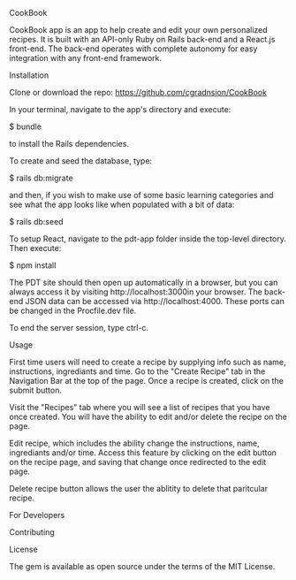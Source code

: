 CookBook

CookBook app is an app to help create and edit your own personalized recipes. It is built with an API-only Ruby on Rails back-end and a React.js front-end. The back-end operates with complete autonomy for easy integration with any front-end framework.

Installation

Clone or download the repo: https://github.com/cgradnsion/CookBook

In your terminal, navigate to the app's directory and execute:

$ bundle

to install the Rails dependencies.

To create and seed the database, type:

$ rails db:migrate

and then, if you wish to make use of some basic learning categories and see what the app looks like when populated with a bit of data:

$ rails db:seed

To setup React, navigate to the pdt-app folder inside the top-level directory. Then execute:

$ npm install

The PDT site should then open up automatically in a browser, but you can always access it by visiting http://localhost:3000in your browser. The back-end JSON data can be accessed via http://localhost:4000. These ports can be changed in the Procfile.dev file.

To end the server session, type ctrl-c.

Usage

First time users will need to create a recipe by supplying info such as name, instructions, ingrediants and time. Go to the "Create Recipe" tab in the Navigation Bar at the top of the page. Once a recipe is created, click on the submit button.

Visit the "Recipes" tab where you will see a list of recipes that you have once created. You will have the ability to edit and/or delete the recipe on the page. 


Edit recipe, which includes the ability change the instructions, name, ingrediants and/or time. Access this feature by clicking on the edit button on the recipe page, and saving that change once redirected to the edit page.

Delete recipe button allows the user the ablitity to delete that paritcular recipe.


For Developers


Contributing

License

The gem is available as open source under the terms of the MIT License.
